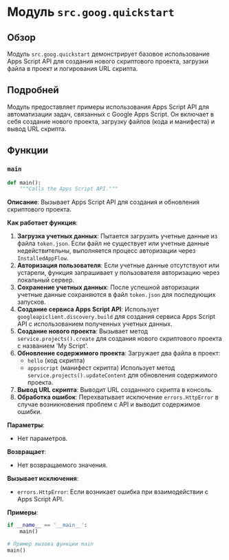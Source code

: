 # Модуль `src.goog.quickstart`

## Обзор

Модуль `src.goog.quickstart` демонстрирует базовое использование Apps Script API для создания нового скриптового проекта, загрузки файла в проект и логирования URL скрипта.

## Подробней

Модуль предоставляет примеры использования Apps Script API для автоматизации задач, связанных с Google Apps Script. Он включает в себя создание нового проекта, загрузку файлов (кода и манифеста) и вывод URL скрипта.

## Функции

### `main`

```python
def main():
    """Calls the Apps Script API."""
```

**Описание**: Вызывает Apps Script API для создания и обновления скриптового проекта.

**Как работает функция**:
1. **Загрузка учетных данных**: Пытается загрузить учетные данные из файла `token.json`. Если файл не существует или учетные данные недействительны, выполняется процесс авторизации через `InstalledAppFlow`.
2. **Авторизация пользователя**: Если учетные данные отсутствуют или устарели, функция запрашивает у пользователя авторизацию через локальный сервер.
3. **Сохранение учетных данных**: После успешной авторизации учетные данные сохраняются в файл `token.json` для последующих запусков.
4. **Создание сервиса Apps Script API**: Использует `googleapiclient.discovery.build` для создания сервиса Apps Script API с использованием полученных учетных данных.
5. **Создание нового проекта**: Вызывает метод `service.projects().create` для создания нового скриптового проекта с названием 'My Script'.
6. **Обновление содержимого проекта**: Загружает два файла в проект:
   - `hello` (код скрипта)
   - `appsscript` (манифест скрипта)
   Использует метод `service.projects().updateContent` для обновления содержимого проекта.
7. **Вывод URL скрипта**: Выводит URL созданного скрипта в консоль.
8. **Обработка ошибок**: Перехватывает исключение `errors.HttpError` в случае возникновения проблем с API и выводит содержимое ошибки.

**Параметры**:
- Нет параметров.

**Возвращает**:
- Нет возвращаемого значения.

**Вызывает исключения**:
- `errors.HttpError`: Если возникает ошибка при взаимодействии с Apps Script API.

**Примеры**:
```python
if __name__ == '__main__':
    main()
```
```python
# Пример вызова функции main
main()